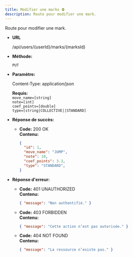 ```yaml
---
title: Modifier une marks ⛔
description: Route pour modifier une mark.
---
```


Route pour modifier une mark.

- **URL**

    /api/users/{userId}/marks/{marksId}

- **Méthode:**

    `PUT`

- **Paramètre:**

    Content-Type: application/json

    **Requis:**<br>
    `move_name=[string]`<br>
    `note=[int]`<br>
    `coef_points=[double]`<br>
    `type=[string|COLLECTIVE||STANDARD]`<br>

- **Réponse de succès:**

    - **Code:** 200 OK <br>
      **Contenu:** <br>
      ```json
      {
        "id": 1,
        "move_name": "JUMP",
        "note": 10,
        "coef_points": 3.3,
        "type": "STANDARD",
      }
      ```

- **Réponse d'erreur:**

  - **Code:** 401 UNAUTHORIZED <br />
    **Contenu:** 
    ```json
    { "message": "Non authentifié." }
    ```

  - **Code:** 403 FORBIDDEN <br />
    **Contenu:** 
    ```json
    { "message": "Cette action n’est pas autorisée." }
    ```

  - **Code:** 404 NOT FOUND <br />
    **Contenu:** 
    ```json
    { "message": "La ressource n’existe pas." }
    ```